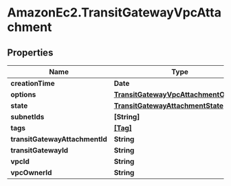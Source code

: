 # AmazonEc2.TransitGatewayVpcAttachment

## Properties

Name | Type | Description | Notes
------------ | ------------- | ------------- | -------------
**creationTime** | **Date** |  | [optional] 
**options** | [**TransitGatewayVpcAttachmentOptions**](TransitGatewayVpcAttachmentOptions.md) |  | [optional] 
**state** | [**TransitGatewayAttachmentState**](TransitGatewayAttachmentState.md) |  | [optional] 
**subnetIds** | **[String]** |  | [optional] 
**tags** | [**[Tag]**](Tag.md) |  | [optional] 
**transitGatewayAttachmentId** | **String** |  | [optional] 
**transitGatewayId** | **String** |  | [optional] 
**vpcId** | **String** |  | [optional] 
**vpcOwnerId** | **String** |  | [optional] 


